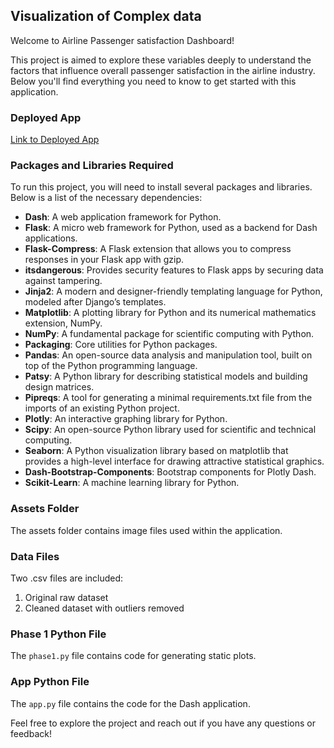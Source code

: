 
## Visualization of Complex data

Welcome to Airline Passenger satisfaction Dashboard!

This project is aimed to explore these variables deeply to understand the factors that influence overall passenger
satisfaction in the airline industry. Below you'll find everything you need to know to get started with this application.

### Deployed App

[Link to Deployed App](https://dashapp-3dpetxcelq-uk.a.run.app)

### Packages and Libraries Required

To run this project, you will need to install several packages and libraries. Below is a list of the necessary dependencies:

- **Dash**: A web application framework for Python.
- **Flask**: A micro web framework for Python, used as a backend for Dash applications.
- **Flask-Compress**: A Flask extension that allows you to compress responses in your Flask app with gzip.
- **itsdangerous**: Provides security features to Flask apps by securing data against tampering.
- **Jinja2**: A modern and designer-friendly templating language for Python, modeled after Django’s templates.
- **Matplotlib**: A plotting library for Python and its numerical mathematics extension, NumPy.
- **NumPy**: A fundamental package for scientific computing with Python.
- **Packaging**: Core utilities for Python packages.
- **Pandas**: An open-source data analysis and manipulation tool, built on top of the Python programming language.
- **Patsy**: A Python library for describing statistical models and building design matrices.
- **Pipreqs**: A tool for generating a minimal requirements.txt file from the imports of an existing Python project.
- **Plotly**: An interactive graphing library for Python.
- **Scipy**: An open-source Python library used for scientific and technical computing.
- **Seaborn**: A Python visualization library based on matplotlib that provides a high-level interface for drawing attractive statistical graphics.
- **Dash-Bootstrap-Components**: Bootstrap components for Plotly Dash.
- **Scikit-Learn**: A machine learning library for Python.

### Assets Folder

The assets folder contains image files used within the application.

### Data Files

Two .csv files are included:
1. Original raw dataset
2. Cleaned dataset with outliers removed

### Phase 1 Python File

The `phase1.py` file contains code for generating static plots.

### App Python File

The `app.py` file contains the code for the Dash application.

Feel free to explore the project and reach out if you have any questions or feedback!


